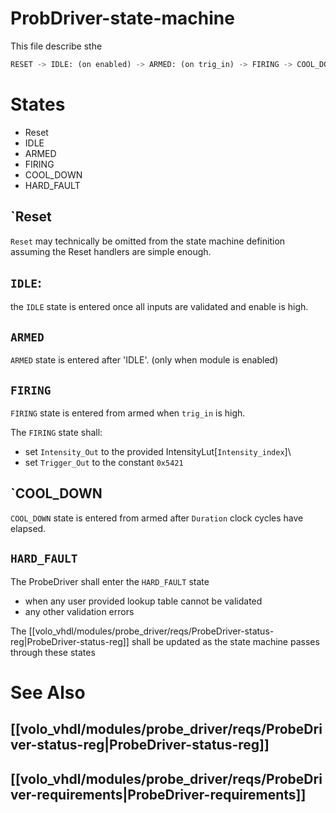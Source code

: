 # ProbDriver-state-machine
This file describe sthe
``` python
RESET -> IDLE: (on enabled) -> ARMED: (on trig_in) -> FIRING -> COOL_DOWN
```

# States
* Reset
* IDLE
* ARMED
* FIRING
* COOL_DOWN
* HARD_FAULT

## `Reset
`Reset` may technically be omitted from the state machine definition assuming the Reset handlers are simple enough.

## `IDLE`:
the `IDLE` state is entered once all  inputs are validated and enable is high.

## `ARMED`
`ARMED` state is entered after 'IDLE'. (only when module is enabled)

## `FIRING`
`FIRING` state is entered from armed when `trig_in` is high.

The `FIRING` state shall:
- set `Intensity_Out` to the provided IntensityLut[`Intensity_index`]\
- set `Trigger_Out` to the constant `0x5421`  

## `COOL_DOWN
`COOL_DOWN` state is entered from armed after `Duration` clock cycles have elapsed. 

## `HARD_FAULT`
The ProbeDriver shall enter the `HARD_FAULT` state 
- when any user provided lookup table cannot be validated
- any other validation errors



The [[volo_vhdl/modules/probe_driver/reqs/ProbeDriver-status-reg|ProbeDriver-status-reg]] shall be updated as the state machine passes through these states

# See Also
## [[volo_vhdl/modules/probe_driver/reqs/ProbeDriver-status-reg|ProbeDriver-status-reg]]
## [[volo_vhdl/modules/probe_driver/reqs/ProbeDriver-requirements|ProbeDriver-requirements]]
